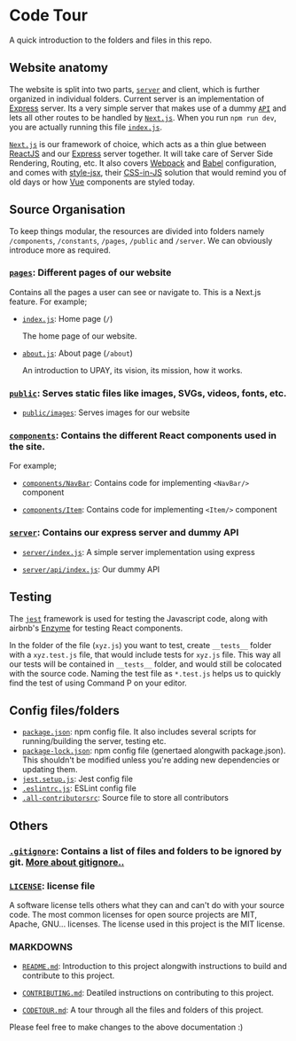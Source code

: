# Code Tour

A quick introduction to the folders and files in this repo.

## Website anatomy

The website is split into two parts, [`server`](server/index.js) and client, which is further organized in individual folders. Current server is an implementation of [Express](https://expressjs.com/) server. Its a very simple server that makes use of a dummy [`API`](server/api/index.js) and lets all other routes to be handled by [`Next.js`](https://nextjs.org/). When you run ```npm run dev```, you are actually running this file [`index.js`](server/index.js).

[`Next.js`](https://nextjs.org/) is our framework of choice, which acts as a thin glue between [ReactJS](https://reactjs.org/) and our [Express](https://expressjs.com/) server together. It will take care of Server Side Rendering, Routing, etc. It also covers [Webpack](https://webpack.js.org/) and [Babel](https://babeljs.io/) configuration, and comes with [style-jsx](https://github.com/zeit/styled-jsx), their [CSS-in-JS](https://hackernoon.com/all-you-need-to-know-about-css-in-js-984a72d48ebc) solution that would remind you of old days or how [Vue](https://vuejs.org/v2/guide/single-file-components.html) components are styled today.


## Source Organisation

To keep things modular, the resources are divided into folders namely `/components`, `/constants`, `/pages`, `/public` and `/server`. We can obviously introduce more as required.

### [`pages`](pages/): Different pages of our website

Contains all the pages a user can see or navigate to. This is a Next.js feature. For example;

- [`index.js`](pages/index.js): Home page  (`/`)

    The home page of our website.

- [`about.js`](pages/about.js): About page (`/about`)
    
    An introduction to UPAY, its vision, its mission, how it works.
 

### [`public`](public/): Serves static files like images, SVGs, videos, fonts, etc.

- [`public/images`](public/images/): Serves images for our website

### [`components`](components/): Contains the different React components used in the site.

For example;

- [`components/NavBar`](components/NavBar/): Contains code for implementing ```<NavBar/>```  component
 
- [`components/Item`](components/Item/): Contains code for implementing ```<Item/>``` component


### [`server`](server/): Contains our express server and dummy API

- [`server/index.js`](server/index.js/): A simple server implementation using express

- [`server/api/index.js`](server/api/index.js): Our dummy API

## Testing

The [`jest`](https://facebook.github.io/jest/) framework is used for testing the Javascript code, along with airbnb's [Enzyme](https://github.com/airbnb/enzyme) for testing React components.

In the folder of the file (`xyz.js`) you want to test, create `__tests__` folder with a `xyz.test.js` file, that would include tests for `xyz.js` file. This way all our tests will be contained in `__tests__` folder, and would still be colocated with the source code. Naming the test file as `*.test.js` helps us to quickly find the test of using Command P on your editor.

## Config files/folders
- [`package.json`](package.json): npm config file. It also includes several scripts for running/building the server, testing etc.
- [`package-lock.json`](package-lock.json): npm config file (genertaed alongwith package.json). This shouldn't be modified unless you're adding new dependencies or updating them.
- [`jest.setup.js`](jest.setup.js): Jest config file
- [`.eslintrc.js`](.eslintrc.js): ESLint config file
- [`.all-contributorsrc`](.all-contributorsrc): Source file to store all contributors

## Others

### [`.gitignore`](.gitignore): Contains a list of files and folders to be ignored by git. [More about gitignore..](https://medium.com/@haydar_ai/learning-how-to-git-ignoring-files-and-folders-using-gitignore-177556afdbe3)

### [`LICENSE`](LICENSE): license file

A software license tells others what they can and can't do with your source code. The most common licenses for open source projects are MIT, Apache, GNU... licenses. The license used in this project is the MIT license.

### MARKDOWNS

- [`README.md`](CONTRIBUTING.md): Introduction to this project alongwith instructions to build and contribute to this project.

- [`CONTRIBUTING.md`](CONTRIBUTING.md): Deatiled instructions on contributing to this project.

- [`CODETOUR.md`](CODETOUR.md): A tour through all the files and folders of this project.


Please feel free to make changes to the above documentation :)
